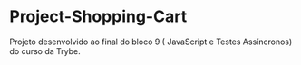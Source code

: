 # Project-Shopping-Cart
Projeto desenvolvido ao final do bloco 9 ( JavaScript e Testes Assíncronos) do curso da Trybe.
